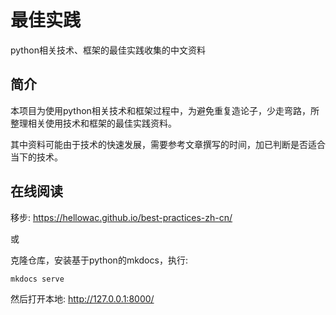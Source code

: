 # 最佳实践

python相关技术、框架的最佳实践收集的中文资料

## 简介

本项目为使用python相关技术和框架过程中，为避免重复造论子，少走弯路，所整理相关使用技术和框架的最佳实践资料。

其中资料可能由于技术的快速发展，需要参考文章撰写的时间，加已判断是否适合当下的技术。

## 在线阅读

移步: <https://hellowac.github.io/best-practices-zh-cn/>

或 

克隆仓库，安装基于python的mkdocs，执行:

```shell
mkdocs serve
```

然后打开本地: <http://127.0.0.1:8000/>